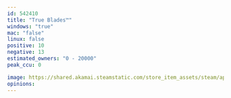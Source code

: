 ```yaml
---
id: 542410
title: "True Blades™"
windows: "true"
mac: "false"
linux: false
positive: 10
negative: 13
estimated_owners: "0 - 20000"
peak_ccu: 0

image: https://shared.akamai.steamstatic.com/store_item_assets/steam/apps/542410/header.jpg?t=1498135968
opinions:
---
```

